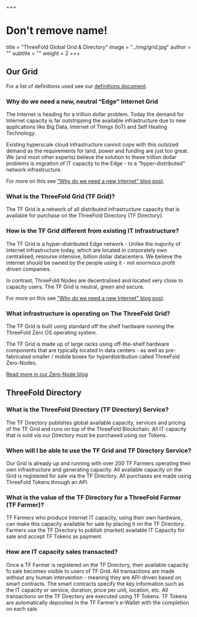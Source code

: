 +++
# Don't remove name!
title = "ThreeFold Global Grid & Directory"
image = "../img/grid.jpg"
author = ""
subtitle = ""
weight = 2
+++

## Our Grid

For a list of definitions used see our [definitions document](https://docs.grid.tf/threefold/info/src/branch/master/legal/definitions.md).

### Why do we need a new, neutral “Edge” Internet Grid

The Internet is heading for a trillion dollar problem. Today the demand for Internet capacity is far outstripping the available infrastructure due to new applications like Big Data, Internet of Things (IoT) and Self Healing Technology.

Existing hyperscale cloud infrastructure cannot cope with this outsized demand as the requirements for land, power and funding are just too great. We (and most other experts) believe the solution to these trillion dollar problems is migration of IT capacity to the Edge - to a “hyper-distributed” network infrastructure.

For more on this see [“Why do we need a new Internet” blog post](/information/need-for-new-neutral-internet/).

### What is the ThreeFold Grid (TF Grid)?

The TF Grid is a network of all distributed infrastructure capacity that is available for purchase on the ThreeFold Directory (TF Directory).

### How is the TF Grid different from existing IT infrastructure?

The TF Grid is a hyper-distributed Edge network - Unlike the majority of Internet infrastructure today, which are located in corporately own centralised, resourse intensive, billion dollar datacenters. We believe the internet should be owned by the people using it - not enormous profit driven companies.

In contrast, ThreeFold Nodes are decentralised and located very close to capacity users. The TF Grid is neutral, green and secure.

For more on this see [“Why do we need a new Internet” blog post](/information/need-for-new-neutral-internet/).

### What infrastructure is operating on The ThreeFold Grid?

The TF Grid is built using standard off the shelf hardware running the ThreeFold Zero OS operating system.

The TF Grid is made up of large racks using off-the-shelf hardware components that are typically located in data centers - as well as pre-fabricated smaller / mobile boxes for hyperdistribution called ThreeFold Zero-Nodes.

[Read more in our Zero-Node blog](/information/magical-zero-node/)

## ThreeFold Directory

### What is the ThreeFold Directory (TF Directory) Service?

The TF Directory publishes global available capacity, services and pricing of the TF Grid and runs on top of the ThreeFold Blockchain. All IT capacity that is sold via our Directory must be purchased using our Tokens.

### When will I be able to use the TF Grid and TF Directory Service?

Our Grid is already up and running with over 200 TF Farmers operating their own infrastructure and generating capacity. All available capacity on the Grid is registered for sale via the TF Directory. All purchases are made using ThreeFold Tokens through an API.

### What is the value of the TF Directory for a ThreeFold Farmer (TF Farmer)?

TF Farmers who produce Internet IT capacity, using their own hardware, can make this capacity available for sale by placing it on the TF Directory. Farmers use the TF Directory to publish (market) available IT Capacity for sale and accept TF Tokens as payment.


### How are IT capacity sales transacted?

Once a TF Farmer is registered on the TF Directory, their available capacity fo sale becomes visible to users of TF Grid. All transactions are made without any human intervention - meaning they are API-driven based on smart contracts. The smart contracts specify the key information such as the IT capacity or service, duration, price per unit, location, etc. All transactions on the TF Directory are executed using TF Tokens. TF Tokens are automatically deposited in the TF Farmer’s e-Wallet with the completion on each sale.
